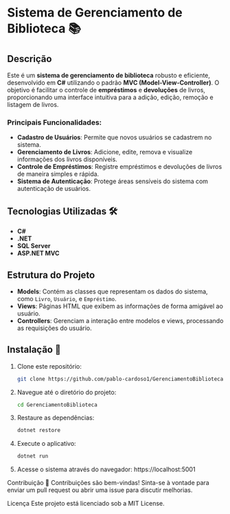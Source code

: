 # Sistema de Gerenciamento de Biblioteca 📚

## Descrição
Este é um **sistema de gerenciamento de biblioteca** robusto e eficiente, desenvolvido em **C#** utilizando o padrão **MVC (Model-View-Controller)**. O objetivo é facilitar o controle de **empréstimos** e **devoluções** de livros, proporcionando uma interface intuitiva para a adição, edição, remoção e listagem de livros.

### Principais Funcionalidades:
- **Cadastro de Usuários**: Permite que novos usuários se cadastrem no sistema.
- **Gerenciamento de Livros**: Adicione, edite, remova e visualize informações dos livros disponíveis.
- **Controle de Empréstimos**: Registre empréstimos e devoluções de livros de maneira simples e rápida.
- **Sistema de Autenticação**: Protege áreas sensíveis do sistema com autenticação de usuários.

## Tecnologias Utilizadas 🛠️
- **C#**
- **.NET**
- **SQL Server**
- **ASP.NET MVC**

## Estrutura do Projeto
- **Models**: Contém as classes que representam os dados do sistema, como `Livro`, `Usuário`, e `Empréstimo`.
- **Views**: Páginas HTML que exibem as informações de forma amigável ao usuário.
- **Controllers**: Gerenciam a interação entre modelos e views, processando as requisições do usuário.

## Instalação 🚀
1. Clone este repositório:
   ```bash
   git clone https://github.com/pablo-cardoso1/GerenciamentoBiblioteca.git

2. Navegue até o diretório do projeto:
   ```bash
   cd GerenciamentoBiblioteca

3. Restaure as dependências:
   ```bash
   dotnet restore

4. Execute o aplicativo:
   ```bash
   dotnet run

5. Acesse o sistema através do navegador: https://localhost:5001

Contribuição 🤝
Contribuições são bem-vindas! Sinta-se à vontade para enviar um pull request ou abrir uma issue para discutir melhorias.

Licença
Este projeto está licenciado sob a MIT License. 
